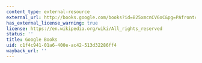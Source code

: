 ```yaml
---
content_type: external-resource
external_url: http://books.google.com/books?id=B25xmcnCV6oC&pg=PAfrontcover
has_external_license_warning: true
license: https://en.wikipedia.org/wiki/All_rights_reserved
status: ''
title: Google Books
uid: c1f4c941-01a6-400e-ac42-513d32286ff4
wayback_url: ''
---
```

